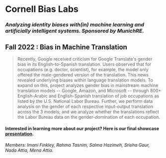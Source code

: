 # **Cornell Bias Labs**
### *Analyzing identity biases with(in) machine learning and artificially intelligent systems. Sponsored by MunichRE.*

## **Fall 2022 : Bias in Machine Translation**
> Recently, Google received criticism for Google Translate's gender bias in its English-to-Spanish translation. Users observed that for occupations (e.g. doctor, scientist), for example, the model only offered the male-gendered version of the translation. This news revealed underlying biases within language translation models. To expand on this, project analyzes gender bias in mainstream machine translation models -- Google, Amazon, and Microsoft -- through 800+ English-Arabic and English-Spanish translation of job occupations as listed by the U.S. National Labor Bureau. Further, we perform data analysis on the gender of each respective input-output translation across the 3 models; and we analyze whether the translations reflect the Labor Bureau data on the gender-domination of each occupation.

#### Interested in learning more about our project? Here is our final showcase [presentation](https://docs.google.com/presentation/d/1k98eJhPNogNrZFn1Qk4EUlposPlWq9C4pKGAZ3mhjig/edit#slide=id.g35f391192_00).

###### Members: Imani Finkley, Rahma Tasnim, Salma Hazimeh, Srisha Gaur, Nada Attia, Mena Attia.
